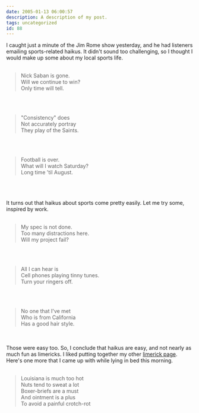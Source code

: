 ```yaml
---
date: 2005-01-13 06:00:57
description: A description of my post.
tags: uncategorized
id: 88
---
```

I caught just a minute of the Jim Rome show yesterday, and he had listeners emailing sports-related haikus.  It didn't sound too challenging, so I thought I would make up some about my local sports life.  <br />
<br />
<blockquote>Nick Saban is gone.<br>Will we continue to win?<br>Only time will tell.</blockquote>
<!--more--><br /><br /><blockquote>"Consistency" does<br>Not accurately portray<br>They play of the Saints.</blockquote><br />
<br />
<blockquote>Football is over.<br>What will I watch Saturday?<br>Long time 'til August.</blockquote><br />
<br />
<br />
It turns out that haikus about sports come pretty easily.  Let me try some, inspired by work.<br />
<br />
<blockquote>My spec is not done.<br>Too many distractions here.<br>Will my project fail?</blockquote><br />
<br />
<blockquote>All I can hear is<br>Cell phones playing tinny tunes.<br>Turn your ringers off.</blockquote><br />
<br />
<blockquote>No one that I've met<br>Who is from California<br>Has a good hair style.</blockquote><br />
<br />
Those were easy too.  So, I conclude that haikus are easy, and not nearly as much fun as limericks.  I liked putting together my other <a href="/x/Lyms.php">limerick page</a>.  Here's one more that I came up with while lying in bed this morning.<br />
<br />
<blockquote>Louisiana is much too hot<br>Nuts tend to sweat a lot<br>Boxer-briefs are a must<br>And ointment is a plus<br>To avoid a painful crotch-rot</blockquote><br />

